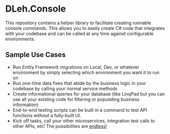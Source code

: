 # DLeh.Console

This repository contains a helper library to facilitate creating runnable console commands. This allows you to easily create C# code that integrates with your codebase and can be called at any time against configurable environments.


## Sample Use Cases
* Run Entity Framework migrations on Local, Dev, or whatever environment by simply selecting which environment you want it to run on
* Run one-time data fixes that abide by the business logic in your codebase by calling your normal service methods
* Create informational queries for your database (like LinqPad but you can use all your existing code for filtering or populating business information)
* End-to-end testing scripts can be built in a command to test API functions without a fully-built UI. 
* Kick off tasks, call your other microservices, integration test calls to other APIs, etc! The possibilities are [endless!](http://www.zombo.com/)

